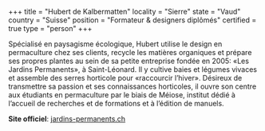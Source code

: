 +++
title = "Hubert de Kalbermatten"
locality = "Sierre"
state = "Vaud"
country = "Suisse"
position = "Formateur & designers diplômés"
certified = true
type = "person"
+++

Spécialisé en paysagisme écologique, Hubert utilise le design en permaculture chez ses clients, recycle 
les matières organiques et prépare ses propres plantes au sein de sa petite entreprise fondée en 2005: 
«Les Jardins Permanents», à Saint-Léonard. Il y cultive baies et légumes vivaces et assemble des serres 
horticole pour «raccourcir l’hiver». Désireux de transmettre sa passion et ses connaissances horticoles, 
il ouvre son centre aux étudiants en permaculture par le biais de Méiose, institut dédié à l’accueil de 
recherches et de formations et à l’édition de manuels. 

**Site officiel**: [jardins-permanents.ch](http://www.jardins-permanents.ch)
